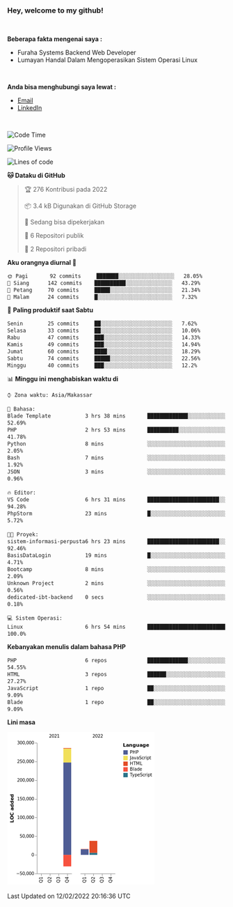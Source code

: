 <h3>Hey, welcome to my github!</h3>

<br>

<p><strong>Beberapa fakta mengenai saya :</strong></p>

<ul>
  <li>Furaha Systems Backend Web Developer</li>
  <li>Lumayan Handal Dalam Mengoperasikan Sistem Operasi Linux</li>
</ul>

<br>

<p><strong>Anda bisa menghubungi saya lewat :</strong></p>

<ul>
  <li><a href="mailto:renaldiapriyanto419@gmail.com">Email</a></li>
  <li><a href="https://www.linkedin.com/in/renaldi-kadang-314314206/">LinkedIn</a></li>
</ul>

<br>

<!--START_SECTION:waka-->
![Code Time](http://img.shields.io/badge/Code%20Time-6%20hrs%2054%20mins-blue)

![Profile Views](http://img.shields.io/badge/Profil%20dilihat-74-blue)

![Lines of code](https://img.shields.io/badge/Sejak%20Hello%20World%20aku%20telah%20menulis-270%20Thousand%20baris%20kode-blue)

**🐱 Dataku di GitHub** 

> 🏆 276 Kontribusi pada 2022
 > 
> 📦 3.4 kB Digunakan di GitHub Storage 
 > 
> 💼 Sedang bisa dipekerjakan
 > 
> 📜 6 Repositori publik 
 > 
> 🔑 2 Repositori pribadi  
 > 
**Aku orangnya diurnal 🐤** 

```text
🌞 Pagi       92 commits     ███████░░░░░░░░░░░░░░░░░░   28.05% 
🌆 Siang      142 commits    ██████████░░░░░░░░░░░░░░░   43.29% 
🌃 Petang     70 commits     █████░░░░░░░░░░░░░░░░░░░░   21.34% 
🌙 Malam      24 commits     █░░░░░░░░░░░░░░░░░░░░░░░░   7.32%

```
📅 **Paling produktif saat Sabtu** 

```text
Senin        25 commits     ██░░░░░░░░░░░░░░░░░░░░░░░   7.62% 
Selasa       33 commits     ██░░░░░░░░░░░░░░░░░░░░░░░   10.06% 
Rabu         47 commits     ███░░░░░░░░░░░░░░░░░░░░░░   14.33% 
Kamis        49 commits     ███░░░░░░░░░░░░░░░░░░░░░░   14.94% 
Jumat        60 commits     ████░░░░░░░░░░░░░░░░░░░░░   18.29% 
Sabtu        74 commits     █████░░░░░░░░░░░░░░░░░░░░   22.56% 
Minggu       40 commits     ███░░░░░░░░░░░░░░░░░░░░░░   12.2%

```


📊 **Minggu ini menghabiskan waktu di** 

```text
⌚︎ Zona waktu: Asia/Makassar

💬 Bahasa: 
Blade Template           3 hrs 38 mins       █████████████░░░░░░░░░░░░   52.69% 
PHP                      2 hrs 53 mins       ██████████░░░░░░░░░░░░░░░   41.78% 
Python                   8 mins              ░░░░░░░░░░░░░░░░░░░░░░░░░   2.05% 
Bash                     7 mins              ░░░░░░░░░░░░░░░░░░░░░░░░░   1.92% 
JSON                     3 mins              ░░░░░░░░░░░░░░░░░░░░░░░░░   0.96%

🔥 Editor: 
VS Code                  6 hrs 31 mins       ███████████████████████░░   94.28% 
PhpStorm                 23 mins             █░░░░░░░░░░░░░░░░░░░░░░░░   5.72%

🐱‍💻 Proyek: 
sistem-informasi-perpusta6 hrs 23 mins       ███████████████████████░░   92.46% 
BasisDataLogin           19 mins             █░░░░░░░░░░░░░░░░░░░░░░░░   4.71% 
Bootcamp                 8 mins              ░░░░░░░░░░░░░░░░░░░░░░░░░   2.09% 
Unknown Project          2 mins              ░░░░░░░░░░░░░░░░░░░░░░░░░   0.56% 
dedicated-ibt-backend    0 secs              ░░░░░░░░░░░░░░░░░░░░░░░░░   0.18%

💻 Sistem Operasi: 
Linux                    6 hrs 54 mins       █████████████████████████   100.0%

```

**Kebanyakan menulis dalam bahasa PHP** 

```text
PHP                      6 repos             █████████████░░░░░░░░░░░░   54.55% 
HTML                     3 repos             ██████░░░░░░░░░░░░░░░░░░░   27.27% 
JavaScript               1 repo              ██░░░░░░░░░░░░░░░░░░░░░░░   9.09% 
Blade                    1 repo              ██░░░░░░░░░░░░░░░░░░░░░░░   9.09%

```


**Lini masa**

![Chart not found](https://raw.githubusercontent.com/Sylent-Sys/Sylent-Sys/main/charts/bar_graph.png) 


 Last Updated on 12/02/2022 20:16:36 UTC
<!--END_SECTION:waka-->
